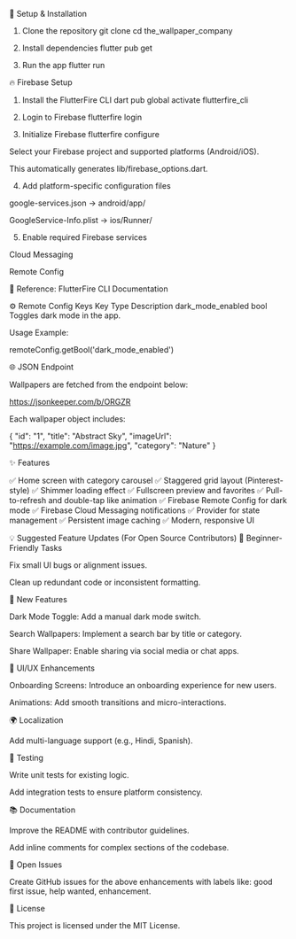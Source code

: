🚀 Setup & Installation
1. Clone the repository
git clone <your-repo-url>
cd the_wallpaper_company

2. Install dependencies
flutter pub get

3. Run the app
flutter run

🔥 Firebase Setup
1. Install the FlutterFire CLI
dart pub global activate flutterfire_cli

2. Login to Firebase
flutterfire login

3. Initialize Firebase
flutterfire configure


Select your Firebase project and supported platforms (Android/iOS).

This automatically generates lib/firebase_options.dart.

4. Add platform-specific configuration files

google-services.json → android/app/

GoogleService-Info.plist → ios/Runner/

5. Enable required Firebase services

Cloud Messaging

Remote Config

📘 Reference: FlutterFire CLI Documentation

⚙️ Remote Config Keys
Key	Type	Description
dark_mode_enabled	bool	Toggles dark mode in the app.

Usage Example:

remoteConfig.getBool('dark_mode_enabled')

🌐 JSON Endpoint

Wallpapers are fetched from the endpoint below:

https://jsonkeeper.com/b/ORGZR


Each wallpaper object includes:

{
  "id": "1",
  "title": "Abstract Sky",
  "imageUrl": "https://example.com/image.jpg",
  "category": "Nature"
}

✨ Features

✅ Home screen with category carousel
✅ Staggered grid layout (Pinterest-style)
✅ Shimmer loading effect
✅ Fullscreen preview and favorites
✅ Pull-to-refresh and double-tap like animation
✅ Firebase Remote Config for dark mode
✅ Firebase Cloud Messaging notifications
✅ Provider for state management
✅ Persistent image caching
✅ Modern, responsive UI

💡 Suggested Feature Updates (For Open Source Contributors)
🧩 Beginner-Friendly Tasks

Fix small UI bugs or alignment issues.

Clean up redundant code or inconsistent formatting.

🌙 New Features

Dark Mode Toggle: Add a manual dark mode switch.

Search Wallpapers: Implement a search bar by title or category.

Share Wallpaper: Enable sharing via social media or chat apps.

🎨 UI/UX Enhancements

Onboarding Screens: Introduce an onboarding experience for new users.

Animations: Add smooth transitions and micro-interactions.

🌍 Localization

Add multi-language support (e.g., Hindi, Spanish).

🧪 Testing

Write unit tests for existing logic.

Add integration tests to ensure platform consistency.

📚 Documentation

Improve the README with contributor guidelines.

Add inline comments for complex sections of the codebase.

🐞 Open Issues

Create GitHub issues for the above enhancements with labels like:
good first issue, help wanted, enhancement.

🪪 License

This project is licensed under the MIT License.